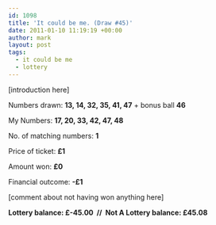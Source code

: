 ```yaml
---
id: 1098
title: 'It could be me. (Draw #45)'
date: 2011-01-10 11:19:19 +00:00
author: mark
layout: post
tags:
  - it could be me
  - lottery
---
```

[introduction here]

Numbers drawn: **13, 14, 32, 35, 41, 47** + bonus ball **46**

My Numbers: **17, 20, 33, 42, 47, 48**

No. of matching numbers: **1**

Price of ticket: **£1**

Amount won: **£0**

Financial outcome: **-£1**

[comment about not having won anything here]

**Lottery balance: £-45.00  //  Not A Lottery balance: £45.08**
